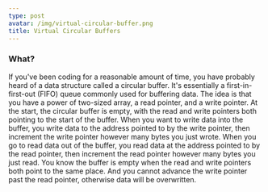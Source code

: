 ```yaml
---
type: post
avatar: /img/virtual-circular-buffer.png
title: Virtual Circular Buffers
---
```


### What?
If you've been coding for a reasonable amount of time, you have probably heard of a data structure called a circular buffer. It's essentially a first-in-first-out (FIFO) queue commonly used for buffering data. The idea is that you have a power of two-sized array, a read pointer, and a write pointer. At the start, the circular buffer is empty, with the read and write pointers both pointing to the start of the buffer. When you want to write data into the buffer, you write data to the address pointed to by the write pointer, then increment the write pointer however many bytes you just wrote. When you go to read data out of the buffer, you read data at the address pointed to by the read pointer, then increment the read pointer however many bytes you just read. You know the buffer is empty when the read and write pointers both point to the same place. And you cannot advance the write pointer past the read pointer, otherwise data will be overwritten.
